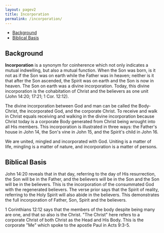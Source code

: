 ```yaml
---
layout: pagev2
title: Incorporation
permalink: /incorporation/
---
```

- [Background](#background)
- [Biblical Basis](#biblical-basis)

## Background

**Incorporation** is a synonym for coinherence which not only indicates a mutual indwelling, but also a mutual function. When the Son was born, is it not as if the Son was on earth while the Father was in heaven; neither is it that after the Son ascended, the Spirit was on earth and the Son is now in heaven. The Son on earth was a divine incorporation. Today, this divine incorporation is the cohabitation of Christ and the believers as one unit (John 14:20; 17:21; 1 Cor. 12:12). 

The divine incorporation between God and man can be called the Body-Christ, the incorporated God, and the corporate Christ. To receive and walk in Christ equals receiving and walking in the divine incorporation because Christ today is a corporate Body generated from Christ being wrought into all His members. This incorporation is illustrated in three ways: the Father's house in John 14, the Son's vine in John 15, and the Spirit's child in John 16.

We are united, mingled and incorporated with God. Uniting is a matter of life, mingling is a matter of nature, and incorporation is a matter of persons. 

## Biblical Basis

John 14:20 reveals that in that day, referring to the day of His resurrection, the Son will be in the Father, and the believers will be in the Son and the Son will be in the believers. This is the incorporation of the consummated God with the regenerated believers. The verse prior says that the Spirit of reality, referring to the Holy Spirit will also abide in the believers. This demonstrates the full incorporation of Father, Son, Spirit and the believers.

1 Corinthians 12:12 says that the members of the body despite being many are one, and that so also is the Christ. "The Christ" here refers to a corporate Christ of both Christ as the Head and His Body. This is the corporate "Me" which spoke to the apostle Paul in Acts 9:3-5. 


